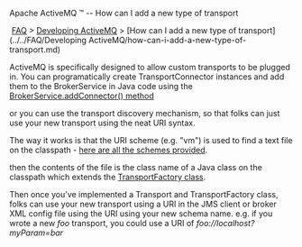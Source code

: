 Apache ActiveMQ ™ -- How can I add a new type of transport 

 [FAQ](/FAQ/index.md) > [Developing ActiveMQ](../../FAQ/developing-activemq.md) > [How can I add a new type of transport](../../FAQ/Developing ActiveMQ/how-can-i-add-a-new-type-of-transport.md)


ActiveMQ is specifically designed to allow custom transports to be plugged in. You can programatically create TransportConnector instances and add them to the BrokerService in Java code using the [BrokerService.addConnector() method](http://activemq.codehaus.org/maven/apidocs/org/apache/activemq/broker/BrokerService.html#addConnector(org.apache.activemq.broker.TransportConnector))

or you can use the transport discovery mechanism, so that folks can just use your new transport using the neat URI syntax.

The way it works is that the URI scheme (e.g. "vm") is used to find a text file on the classpath - [here are all the schemes provided](http://svn.apache.org/repos/asf/incubator/activemq/trunk/activemq-core/src/main/resources/META-INF/services/org/apache/activemq/transport/).

then the contents of the file is the class name of a Java class on the classpath which extends the [TransportFactory class](http://activemq.codehaus.org/maven/apidocs/org/apache/activemq/transport/TransportFactory.html).

Then once you've implemented a Transport and TransportFactory class, folks can use your new transport using a URI in the JMS client or broker XML config file using the URI using your new schema name. e.g. if you wrote a new _foo_ transport, you could use a URI of _foo://localhost?myParam=bar_

